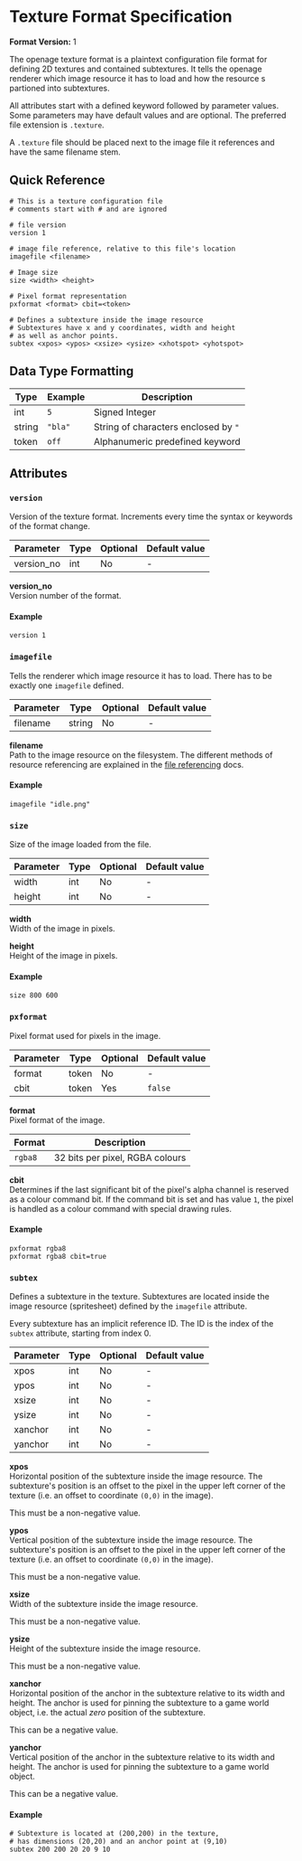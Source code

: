 # Texture Format Specification

**Format Version:** 1

The openage texture format is a plaintext configuration file format for defining 2D
textures and contained subtextures. It tells the openage renderer which image resource
it has to load and how the resource s partioned into subtextures.

All attributes start with a defined keyword followed by parameter values. Some
parameters may have default values and are optional. The preferred file extension is
`.texture`.

A `.texture` file should be placed next to the image file it references and have the same
filename stem.


## Quick Reference

```
# This is a texture configuration file
# comments start with # and are ignored

# file version
version 1

# image file reference, relative to this file's location
imagefile <filename>

# Image size
size <width> <height>

# Pixel format representation
pxformat <format> cbit=<token>

# Defines a subtexture inside the image resource
# Subtextures have x and y coordinates, width and height
# as well as anchor points.
subtex <xpos> <ypos> <xsize> <ysize> <xhotspot> <yhotspot>
```


## Data Type Formatting

Type     | Example | Description
---------|---------|---------
int      | `5`     | Signed Integer
string   | `"bla"` | String of characters enclosed by `"`
token    | `off`   | Alphanumeric predefined keyword


## Attributes

### `version`

Version of the texture format. Increments every time the syntax
or keywords of the format change.

Parameter  | Type   | Optional | Default value
-----------|--------|----------|--------------
version_no | int    | No       | -

**version_no**<br>
Version number of the format.

#### Example

```
version 1
```


### `imagefile`

Tells the renderer which image resource it has to load.
There has to be exactly one `imagefile` defined.

Parameter | Type   | Optional | Default value
----------|--------|----------|--------------
filename  | string | No       | -

**filename**<br>
Path to the image resource on the filesystem. The different methods of
resource referencing are explained in the [file referencing](file_referencing.md)
docs.


#### Example

```
imagefile "idle.png"
```


### `size`

Size of the image loaded from the file.

Parameter | Type   | Optional | Default value
----------|--------|----------|--------------
width     | int    | No       | -
height    | int    | No       | -

**width**<br>
Width of the image in pixels.

**height**<br>
Height of the image in pixels.


#### Example

```
size 800 600
```


### `pxformat`

Pixel format used for pixels in the image.

Parameter | Type   | Optional | Default value
----------|--------|----------|--------------
format    | token  | No       | -
cbit      | token  | Yes      | `false`

**format**<br>
Pixel format of the image.

Format    | Description
----------|------------
`rgba8`   | 32 bits per pixel, RGBA colours

**cbit**<br>
Determines if the last significant bit of the pixel's alpha channel is reserved
as a colour command bit. If the command bit is set and has value `1`, the pixel
is handled as a colour command with special drawing rules.


#### Example

```
pxformat rgba8
pxformat rgba8 cbit=true
```


### `subtex`

Defines a subtexture in the texture. Subtextures are located inside
the image resource (spritesheet) defined by the `imagefile` attribute.

Every subtexture has an implicit reference ID. The ID is the index of
the `subtex` attribute, starting from index 0.

Parameter | Type  | Optional | Default value
----------|-------|----------|--------------
xpos      | int   | No       | -
ypos      | int   | No       | -
xsize     | int   | No       | -
ysize     | int   | No       | -
xanchor   | int   | No       | -
yanchor   | int   | No       | -

**xpos**<br>
Horizontal position of the subtexture inside the image resource. The
subtexture's position is an offset to the pixel in the upper left corner
of the texture (i.e. an offset to coordinate `(0,0)` in the image).

This must be a non-negative value.

**ypos**<br>
Vertical position of the subtexture inside the image resource. The
subtexture's position is an offset to the pixel in the upper left corner
of the texture (i.e. an offset to coordinate `(0,0)` in the image).

This must be a non-negative value.

**xsize**<br>
Width of the subtexture inside the image resource.

This must be a non-negative value.

**ysize**<br>
Height of the subtexture inside the image resource.

This must be a non-negative value.

**xanchor**<br>
Horizontal position of the anchor in the subtexture relative to
its width and height. The anchor is used for pinning the subtexture
to a game world object, i.e. the actual *zero* position of the subtexture.

This can be a negative value.

**yanchor**<br>
Vertical position of the anchor in the subtexture relative to
its width and height. The anchor is used for pinning the subtexture
to a game world object.

This can be a negative value.

#### Example

```
# Subtexture is located at (200,200) in the texture,
# has dimensions (20,20) and an anchor point at (9,10)
subtex 200 200 20 20 9 10
```
